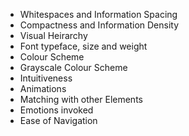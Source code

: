 - Whitespaces and Information Spacing
- Compactness and Information Density
- Visual Heirarchy
- Font typeface, size and weight
- Colour Scheme
- Grayscale Colour Scheme
- Intuitiveness
- Animations
- Matching with other Elements
- Emotions invoked
- Ease of Navigation